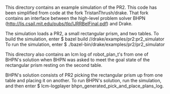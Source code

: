 This directory contains an example simulation of the PR2. This code has been simplified from code at the fork TristanThrush/drake. That fork contains an interface between the high-level problem solver BHPN (http://lis.csail.mit.edu/pubs/tlp/IJRRBelFinal.pdf) and Drake.

The simulation loads a PR2, a small rectangular prism, and two tables. 
To build the simulation, enter $ bazel build //drake/examples/pr2:pr2_simulator
To run the simulation, enter $ ./bazel-bin/drake/examples/pr2/pr2_simulator


This directory also contains an lcm log of robot_plan_t's from one of BHPN's solution when BHPN was asked to meet the goal state of the rectangular prism resting on the second table.

BHPN's solution consists of PR2 picking the rectangular prism up from one table and placing it on another.
To run BHPN's solution, run the simulation, and then enter $ lcm-logplayer bhpn_generated_pick_and_place_plans_log.
